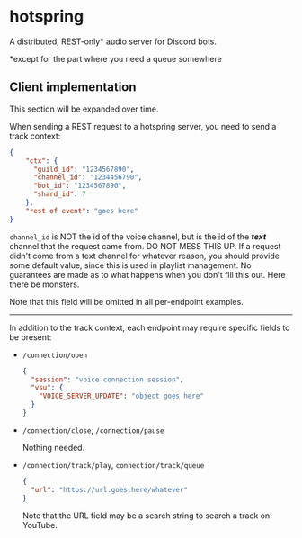 # hotspring

A distributed, REST-only* audio server for Discord bots.

*except for the part where you need a queue somewhere

## Client implementation

This section will be expanded over time.

When sending a REST request to a hotspring server, you need to send a track context:

```JSON
{
    "ctx": {
      "guild_id": "1234567890",
      "channel_id": "1234456790",
      "bot_id": "1234567890",
      "shard_id": 7 
    },
    "rest of event": "goes here"
}
```

`channel_id` is NOT the id of the voice channel, but is the id of the ***text*** channel that the request came from. 
DO NOT MESS THIS UP. If a request didn't come from a text channel for whatever reason, you should provide some default value, 
since this is used in playlist management. No guarantees are made as to what happens when you don't fill this out. 
Here there be monsters. 

Note that this field will be omitted in all per-endpoint examples.

---

In addition to the track context, each endpoint may require specific fields to be present:

- `/connection/open`
  ```JSON
  {
    "session": "voice connection session",
    "vsu": {
      "VOICE_SERVER_UPDATE": "object goes here"
    }
  }
  ```

- `/connection/close`, `/connection/pause`

  Nothing needed.

- `/connection/track/play`, `connection/track/queue`
  ```JSON
  {
    "url": "https://url.goes.here/whatever"
  }
  ```
  Note that the URL field may be a search string to search a track on YouTube.